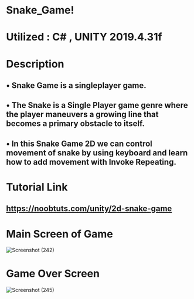 # Snake_Game!

# Utilized : C# , UNITY 2019.4.31f

# Description 

## • Snake Game is a singleplayer game.
## • The Snake is a Single Player game genre where the player maneuvers a growing line that becomes a primary obstacle to itself.
## • In this Snake Game 2D we can control movement of snake by using keyboard and learn how to add movement with Invoke Repeating.

# Tutorial Link

## https://noobtuts.com/unity/2d-snake-game



# Main Screen of Game
![Screenshot (242)](https://user-images.githubusercontent.com/92621125/177252684-813e0f6b-db80-4cc5-8402-87f89c520a64.png)


# Game Over Screen
![Screenshot (245)](https://user-images.githubusercontent.com/92621125/177252614-1d0ecfc3-3cbe-46f5-a2e0-b281fcd47c8d.png)
